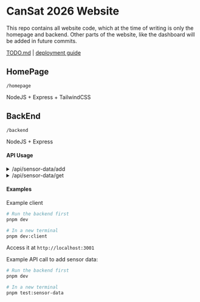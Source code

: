 # CanSat 2026 Website

This repo contains all website code, which at the time of writing is only the homepage and backend.
Other parts of the website, like the dashboard will be added in future commits.

[TODO.md](https://github.com/nova-can/website/blob/website-only/TODO.md) | [deployment guide](https://github.com/nova-can/website/blob/website-only/deployment.md)

## HomePage

`/homepage`

NodeJS + Express + TailwindCSS

## BackEnd

`/backend`

NodeJS + Express

#### API Usage

<details><summary>/api/sensor-data/add</summary>

Will store data in memory and db/sensor-data-YYYYMMDDHHMMSS.json

example request body:

```json
{
  "device_id": "sensor-001",           
  "timestamp": "2025-06-05T14:23:45Z", // required for saving!
  "location": {
    "latitude": 37.7749,
    "longitude": -122.4194,
    "altitude": 15.5
  },
  "readings": {
    "temperature_celsius": 22.8,
    "humidity_percent": 58.3,
    "air_pressure_hpa": 1013.2,
    "air_quality_index": 42,
    "co2_ppm": 415
  },
  "status": {
    "battery_level_percent": 76,
    "signal_strength_dbm": -67,
    "operational": true
  }
}
```

</details>

<details><summary>/api/sensor-data/get</summary>
Retrieves latest sensor data.

It first queries the memory for fast serving, otherwise it reads the latest data in db/

</details>

#### Examples

Example client

```bash
# Run the backend first
pnpm dev

# In a new terminal
pnpm dev:client
```
Access it at `http://localhost:3001`

Example API call to add sensor data:

```bash
# Run the backend first
pnpm dev

# In a new terminal
pnpm test:sensor-data
```
